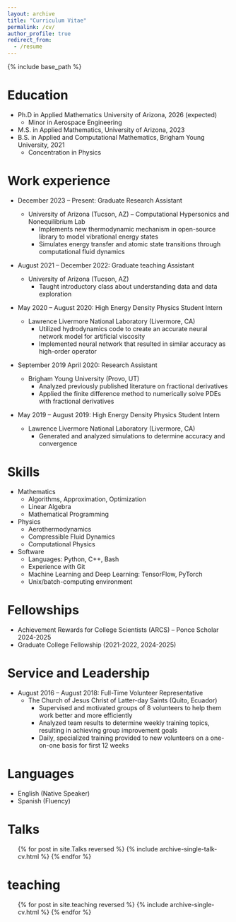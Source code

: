 ```yaml
---
layout: archive
title: "Curriculum Vitae"
permalink: /cv/
author_profile: true
redirect_from:
  - /resume
---
```


{% include base_path %}

Education
======
* Ph.D in Applied Mathematics University of Arizona, 2026 (expected)
  * Minor in Aerospace Engineering
* M.S. in Applied Mathematics, University of Arizona, 2023
* B.S. in Applied and Computational Mathematics, Brigham Young University, 2021
  * Concentration in Physics

Work experience
======
* December 2023 – Present: Graduate Research Assistant
  * University of Arizona (Tucson, AZ) – Computational Hypersonics and Nonequilibrium Lab
    * Implements new thermodynamic mechanism in open-source library to model vibrational energy states
    * Simulates energy transfer and atomic state transitions through computational fluid dynamics

* August 2021 – December 2022: Graduate teaching Assistant
  * University of Arizona (Tucson, AZ)
    * Taught introductory class about understanding data and data exploration

* May 2020 – August 2020: High Energy Density Physics Student Intern
  * Lawrence Livermore National Laboratory (Livermore, CA)
    * Utilized hydrodynamics code to create an accurate neural network model for artificial viscosity
    * Implemented neural network that resulted in similar accuracy as high-order operator

* September 2019 April 2020: Research Assistant
  * Brigham Young University (Provo, UT)
    * Analyzed previously published literature on fractional derivatives
    * Applied the finite difference method to numerically solve PDEs with fractional derivatives

* May 2019 – August 2019: High Energy Density Physics Student Intern
  * Lawrence Livermore National Laboratory (Livermore, CA)
    * Generated and analyzed simulations to determine accuracy and convergence
  
Skills
======
* Mathematics
  * Algorithms, Approximation, Optimization
  * Linear Algebra
  * Mathematical Programming
* Physics
  * Aerothermodynamics
  * Compressible Fluid Dynamics
  * Computational Physics
* Software
  * Languages: Python, C++, Bash
  * Experience with Git
  * Machine Learning and Deep Learning: TensorFlow, PyTorch
  * Unix/batch-computing environment


<!-- Publications
======
  <ul>{% for post in site.publications reversed %}
    {% include archive-single-cv.html %}
  {% endfor %}</ul> -->
  
Fellowships
======
* Achievement Rewards for College Scientists (ARCS) – Ponce Scholar 2024-2025
* Graduate College Fellowship (2021-2022, 2024-2025)

Service and Leadership
======
* August 2016 – August 2018: Full-Time Volunteer Representative
  * The Church of Jesus Christ of Latter-day Saints (Quito, Ecuador)
    *	Supervised and motivated groups of 8 volunteers to help them work better and more efficiently
    *	Analyzed team results to determine weekly training topics, resulting in achieving group improvement goals
    *	Daily, specialized training provided to new volunteers on a one-on-one basis for first 12 weeks

Languages
======
* English (Native Speaker)
* Spanish (Fluency)

Talks
======
  <ul>{% for post in site.Talks reversed %}
    {% include archive-single-talk-cv.html  %}
  {% endfor %}</ul>
  
teaching
======
  <ul>{% for post in site.teaching reversed %}
    {% include archive-single-cv.html %}
  {% endfor %}</ul>